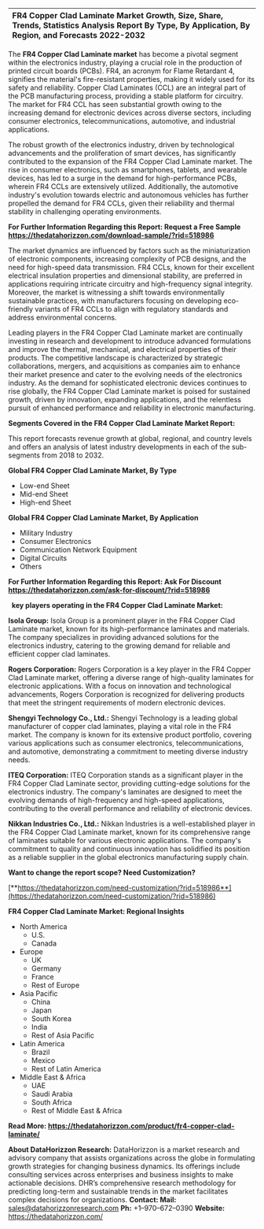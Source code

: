 ﻿|FR4 Copper Clad Laminate Market Growth, Size, Share, Trends, Statistics Analysis Report By Type, By Application, By Region, and Forecasts 2022-2032|
| :- |

The **FR4 Copper Clad Laminate market** has become a pivotal segment within the electronics industry, playing a crucial role in the production of printed circuit boards (PCBs). FR4, an acronym for Flame Retardant 4, signifies the material's fire-resistant properties, making it widely used for its safety and reliability. Copper Clad Laminates (CCL) are an integral part of the PCB manufacturing process, providing a stable platform for circuitry. The market for FR4 CCL has seen substantial growth owing to the increasing demand for electronic devices across diverse sectors, including consumer electronics, telecommunications, automotive, and industrial applications.

The robust growth of the electronics industry, driven by technological advancements and the proliferation of smart devices, has significantly contributed to the expansion of the FR4 Copper Clad Laminate market. The rise in consumer electronics, such as smartphones, tablets, and wearable devices, has led to a surge in the demand for high-performance PCBs, wherein FR4 CCLs are extensively utilized. Additionally, the automotive industry's evolution towards electric and autonomous vehicles has further propelled the demand for FR4 CCLs, given their reliability and thermal stability in challenging operating environments.

**For Further Information Regarding this Report: Request a Free Sample <https://thedatahorizzon.com/download-sample/?rid=518986>** 

The market dynamics are influenced by factors such as the miniaturization of electronic components, increasing complexity of PCB designs, and the need for high-speed data transmission. FR4 CCLs, known for their excellent electrical insulation properties and dimensional stability, are preferred in applications requiring intricate circuitry and high-frequency signal integrity. Moreover, the market is witnessing a shift towards environmentally sustainable practices, with manufacturers focusing on developing eco-friendly variants of FR4 CCLs to align with regulatory standards and address environmental concerns.

Leading players in the FR4 Copper Clad Laminate market are continually investing in research and development to introduce advanced formulations and improve the thermal, mechanical, and electrical properties of their products. The competitive landscape is characterized by strategic collaborations, mergers, and acquisitions as companies aim to enhance their market presence and cater to the evolving needs of the electronics industry. As the demand for sophisticated electronic devices continues to rise globally, the FR4 Copper Clad Laminate market is poised for sustained growth, driven by innovation, expanding applications, and the relentless pursuit of enhanced performance and reliability in electronic manufacturing.

**Segments Covered in the FR4 Copper Clad Laminate Market Report:**

This report forecasts revenue growth at global, regional, and country levels and offers an analysis of latest industry developments in each of the sub-segments from 2018 to 2032.

**Global FR4 Copper Clad Laminate Market, By Type**

- Low-end Sheet
- Mid-end Sheet
- High-end Sheet

**Global FR4 Copper Clad Laminate Market, By Application**

- Military Industry
- Consumer Electronics
- Communication Network Equipment
- Digital Circuits
- Others

**For Further Information Regarding this Report: Ask For Discount <https://thedatahorizzon.com/ask-for-discount/?rid=518986>** 

` `**key players operating in the FR4 Copper Clad Laminate Market:**

**Isola Group:** Isola Group is a prominent player in the FR4 Copper Clad Laminate market, known for its high-performance laminates and materials. The company specializes in providing advanced solutions for the electronics industry, catering to the growing demand for reliable and efficient copper clad laminates.

**Rogers Corporation:** Rogers Corporation is a key player in the FR4 Copper Clad Laminate market, offering a diverse range of high-quality laminates for electronic applications. With a focus on innovation and technological advancements, Rogers Corporation is recognized for delivering products that meet the stringent requirements of modern electronic devices.

**Shengyi Technology Co., Ltd.:** Shengyi Technology is a leading global manufacturer of copper clad laminates, playing a vital role in the FR4 market. The company is known for its extensive product portfolio, covering various applications such as consumer electronics, telecommunications, and automotive, demonstrating a commitment to meeting diverse industry needs.

**ITEQ Corporation:** ITEQ Corporation stands as a significant player in the FR4 Copper Clad Laminate sector, providing cutting-edge solutions for the electronics industry. The company's laminates are designed to meet the evolving demands of high-frequency and high-speed applications, contributing to the overall performance and reliability of electronic devices.

**Nikkan Industries Co., Ltd.:** Nikkan Industries is a well-established player in the FR4 Copper Clad Laminate market, known for its comprehensive range of laminates suitable for various electronic applications. The company's commitment to quality and continuous innovation has solidified its position as a reliable supplier in the global electronics manufacturing supply chain.

**Want to change the report scope? Need Customization?**

[**https://thedatahorizzon.com/need-customization/?rid=518986**](https://thedatahorizzon.com/need-customization/?rid=518986) 

**FR4 Copper Clad Laminate Market: Regional Insights**

- North America
  - U.S.
  - Canada
- Europe
  - UK
  - Germany
  - France
  - Rest of Europe
- Asia Pacific
  - China
  - Japan
  - South Korea
  - India
  - Rest of Asia Pacific
- Latin America
  - Brazil
  - Mexico
  - Rest of Latin America
- Middle East & Africa
  - UAE
  - Saudi Arabia
  - South Africa
  - Rest of Middle East & Africa

**Read More: <https://thedatahorizzon.com/product/fr4-copper-clad-laminate/>** 

**About DataHorizzon Research:**DataHorizzon is a market research and advisory company that assists organizations across the globe in formulating growth strategies for changing business dynamics. Its offerings include consulting services across enterprises and business insights to make actionable decisions. DHR’s comprehensive research methodology for predicting long-term and sustainable trends in the market facilitates complex decisions for organizations.**Contact:Mail:** <sales@datahorizzonresearch.com> **Ph:** +1–970–672–0390**Website:** <https://thedatahorizzon.com/> 
